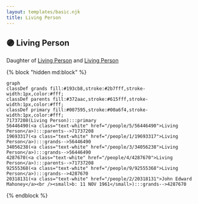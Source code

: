 ```yaml
---
layout: templates/basic.njk
title: Living Person
---
```

## 🟣 Living Person

Daughter of [Living Person](/people/4/4287670) and [Living Person](/people/5/56446490)

{% block "hidden md:block" %}
```mermaid
graph
classDef grands fill:#193cb8,stroke:#2b7fff,stroke-width:1px,color:#fff;
classDef parents fill:#372aac,stroke:#615fff,stroke-width:1px,color:#fff;
classDef primary fill:#007595,stroke:#00a6f4,stroke-width:1px,color:#fff;
71737208(Living Person):::primary
56446490(<a class="text-white" href="/people/5/56446490">Living Person</a>):::parents-->71737208
19693317(<a class="text-white" href="/people/1/19693317">Living Person</a>):::grands-->56446490
34056238(<a class="text-white" href="/people/3/34056238">Living Person</a>):::grands-->56446490
4287670(<a class="text-white" href="/people/4/4287670">Living Person</a>):::parents-->71737208
92555368(<a class="text-white" href="/people/9/92555368">Living Person</a>):::grands-->4287670
20318131(<a class="text-white" href="/people/2/20318131">John Edward Mahoney</a><br /><small>b: 11 NOV 1961</small>):::grands-->4287670
```
{% endblock %}
